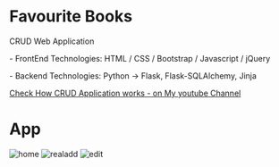 # Favourite Books
<p>CRUD Web Application</p>
<p>- FrontEnd Technologies: HTML / CSS / Bootstrap / Javascript / jQuery</p>
<p>- Backend Technologies: Python -> Flask, Flask-SQLAlchemy, Jinja</p>
<p><a href="https://www.youtube.com/watch?v=1b5lqWC5yzs">Check How CRUD Application works - on My youtube Channel</a></p>

# App
![home](https://user-images.githubusercontent.com/106172218/213792957-042f7d1e-70c7-4ffc-aba1-403c9e4aae39.jpg)
![realadd](https://user-images.githubusercontent.com/106172218/213792965-0ab6b8ab-11e0-4777-b1f4-e99fa478ebec.jpg)
![edit](https://user-images.githubusercontent.com/106172218/213792968-94a1323c-3624-486a-86c9-e2ea6b3fde90.jpg)
